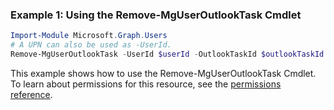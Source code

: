 ### Example 1: Using the Remove-MgUserOutlookTask Cmdlet
```powershell
Import-Module Microsoft.Graph.Users
# A UPN can also be used as -UserId.
Remove-MgUserOutlookTask -UserId $userId -OutlookTaskId $outlookTaskId
```
This example shows how to use the Remove-MgUserOutlookTask Cmdlet.
To learn about permissions for this resource, see the [permissions reference](/graph/permissions-reference).
